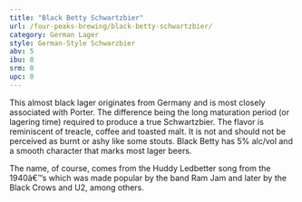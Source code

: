 ```yaml
---
title: "Black Betty Schwartzbier"
url: /four-peaks-brewing/black-betty-schwartzbier/
category: German Lager
style: German-Style Schwarzbier
abv: 5
ibu: 0
srm: 0
upc: 0
---
```

This almost black lager originates from Germany and is most closely associated with Porter. The difference being the long maturation period (or lagering time) required to produce a true Schwartzbier. The flavor is reminiscent of treacle, coffee and toasted malt. It is not and should not be perceived as burnt or ashy like some stouts. Black Betty has 5% alc/vol and a smooth character that marks most lager beers.

The name, of course, comes from the Huddy Ledbetter song from the 1940â€™s which was made popular by the band Ram Jam and later by the Black Crows and U2, among others.
